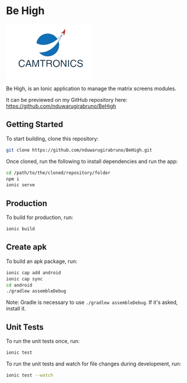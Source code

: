 # Be High

[![Be High - Camtronics Logo](src/assets/images/camtronics_logo.png)](https://github.com/nduwarugirabruno/BeHigh)

Be High, is an Ionic application to manage the matrix screens modules.

It can be previewed on my GitHub repository here: https://github.com/nduwarugirabruno/BeHigh

## Getting Started

To start building, clone this repository:

```bash
git clone https://github.com/nduwarugirabruno/BeHigh.git
```

Once cloned, run the following to install dependencies and run the app:

```bash
cd /path/to/the/cloned/repository/folder
npm i
ionic serve
```

## Production

To build for production, run:

```bash
ionic build
```

## Create apk

To build an apk package, run:

```bash
ionic cap add android
ionic cap sync
cd android
./gradlew assembleDebug 
```
Note: Gradle is necessary to use `./gradlew assembleDebug`. If it's asked, install it.   


## Unit Tests

To run the unit tests once, run:

```bash
ionic test
```

To run the unit tests and watch for file changes during development, run:

```bash
ionic test --watch
```
